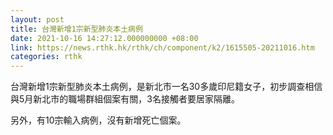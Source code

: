 ```yaml
---
layout: post
title: 台灣新增1宗新型肺炎本土病例
date: 2021-10-16 14:27:12.000000000 +08:00
link: https://news.rthk.hk/rthk/ch/component/k2/1615505-20211016.htm
categories: rthk
---
```


台灣新增1宗新型肺炎本土病例，是新北市一名30多歲印尼籍女子，初步調查相信與5月新北市的職場群組個案有關，3名接觸者要居家隔離。

另外，有10宗輸入病例，沒有新增死亡個案。
